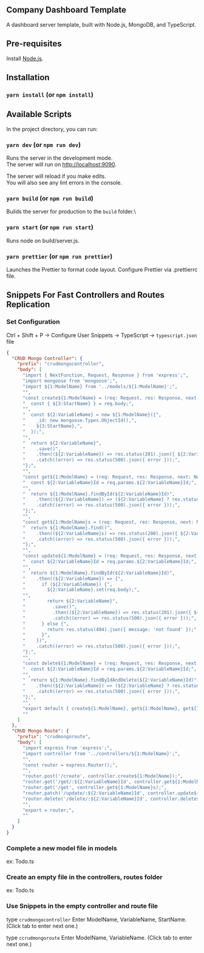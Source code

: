 ## Company Dashboard Template

A dashboard server template, built with Node.js, MongoDB, and TypeScript.

## Pre-requisites

Install [Node.js](https://nodejs.org/en/).

## Installation

### `yarn install` (or `npm install`)

## Available Scripts

In the project directory, you can run:

### `yarn dev` (or `npm run dev`)

Runs the server in the development mode.\
The server will run on [http://localhost:9090](http://localhost:9090).

The server will reload if you make edits.\
You will also see any lint errors in the console.

### `yarn build` (or `npm run build`)

Builds the server for production to the `build` folder.\

### `yarn start` (or `npm run start`)

Runs node on build/server.js.

### `yarn prettier` (or `npm run prettier`)

Launches the Prettier to format code layout. Configure Prettier via .prettierrc file.

## Snippets For Fast Controllers and Routes Replication

### Set Configuration

Ctrl + Shift + P -> Configure User Snippets -> TypeScript -> `typescript.json` file

```json
{
  "CRUD Mongo Controller": {
    "prefix": "crudmongocontroller",
    "body": [
      "import { NextFunction, Request, Response } from 'express';",
      "import mongoose from 'mongoose';",
      "import ${1:ModelName} from '../models/${1:ModelName}';",
      "",
      "const create${1:ModelName} = (req: Request, res: Response, next: NextFunction) => {",
      "  const { ${3:StartName} } = req.body;",
      "",
      "  const ${2:VariableName} = new ${1:ModelName}({",
      "    _id: new mongoose.Types.ObjectId(),",
      "    ${3:StartName},",
      "  });",
      "",
      "  return ${2:VariableName}",
      "    .save()",
      "    .then((${2:VariableName}) => res.status(201).json({ ${2:VariableName} }))",
      "    .catch((error) => res.status(500).json({ error }));",
      "};",
      "",
      "const get${1:ModelName} = (req: Request, res: Response, next: NextFunction) => {",
      "  const ${2:VariableName}Id = req.params.${2:VariableName}Id;",
      "",
      "  return ${1:ModelName}.findById(${2:VariableName}Id)",
      "    .then((${2:VariableName}) => (${2:VariableName} ? res.status(200).json({ ${2:VariableName} }) : res.status(404).json({ message: 'not found' })))",
      "    .catch((error) => res.status(500).json({ error }));",
      "};",
      "",
      "const get${1:ModelName}s = (req: Request, res: Response, next: NextFunction) => {",
      "  return ${1:ModelName}.find()",
      "    .then((${2:VariableName}s) => res.status(200).json({ ${2:VariableName}s }))",
      "    .catch((error) => res.status(500).json({ error }));",
      "};",
      "",
      "const update${1:ModelName} = (req: Request, res: Response, next: NextFunction) => {",
      "  const ${2:VariableName}Id = req.params.${2:VariableName}Id;",
      "",
      "  return ${1:ModelName}.findById(${2:VariableName}Id)",
      "    .then((${2:VariableName}) => {",
      "      if (${2:VariableName}) {",
      "        ${2:VariableName}.set(req.body);",
      "",
      "        return ${2:VariableName}",
      "          .save()",
      "          .then((${2:VariableName}) => res.status(201).json({ ${2:VariableName} }))",
      "          .catch((error) => res.status(500).json({ error }));",
      "      } else {",
      "        return res.status(404).json({ message: 'not found' });",
      "      }",
      "    })",
      "    .catch((error) => res.status(500).json({ error }));",
      "};",
      "",
      "const delete${1:ModelName} = (req: Request, res: Response, next: NextFunction) => {",
      "  const ${2:VariableName}Id = req.params.${2:VariableName}Id;",
      "",
      "  return ${1:ModelName}.findByIdAndDelete(${2:VariableName}Id)",
      "    .then((${2:VariableName}) => (${2:VariableName} ? res.status(201).json({ ${2:VariableName}, message: '${2:VariableName} deleted' }) : res.status(404).json({ message: 'not found' })))",
      "    .catch((error) => res.status(500).json({ error }));",
      "};",
      "",
      "export default { create${1:ModelName}, get${1:ModelName}, get${1:ModelName}s, update${1:ModelName}, delete${1:ModelName} };",
      ""
    ]
  },
  "CRUD Mongo Route": {
    "prefix": "crudmongoroute",
    "body": [
      "import express from 'express';",
      "import controller from '../controllers/${1:ModelName}';",
      "",
      "const router = express.Router();",
      "",
      "router.post('/create', controller.create${1:ModelName});",
      "router.get('/get/:${2:VariableName}Id', controller.get${1:ModelName});",
      "router.get('/get', controller.get${1:ModelName}s);",
      "router.patch('/update/:${2:VariableName}Id', controller.update${1:ModelName});",
      "router.delete('/delete/:${2:VariableName}Id', controller.delete${1:ModelName});",
      "",
      "export = router;",
      ""
    ]
  }
}
```

### Complete a new model file in models

ex: Todo.ts

### Create an empty file in the controllers, routes folder

ex: Todo.ts

### Use Snippets in the empty controller and route file

type `crudmongocontroller` Enter ModelName, VariableName, StartName. (Click tab to enter next one.)

type `ccrudmongoroute` Enter ModelName, VariableName. (Click tab to enter next one.)
